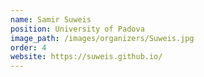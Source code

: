 ```yaml
---
name: Samir Suweis
position: University of Padova
image_path: /images/organizers/Suweis.jpg
order: 4
website: https://suweis.github.io/
---
```


